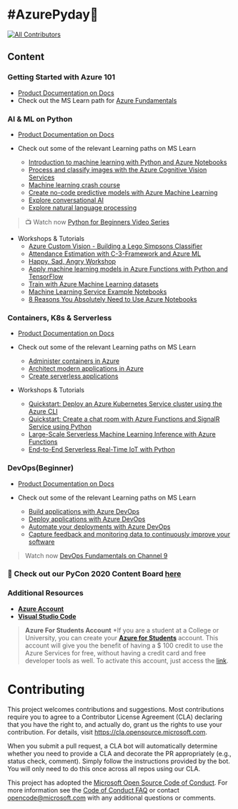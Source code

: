 # #AzurePyday🐍
<!-- ALL-CONTRIBUTORS-BADGE:START - Do not remove or modify this section -->

[![All Contributors](https://img.shields.io/badge/all_contributors-2-orange.svg?style=flat-square)](#contributors-)

<!-- ALL-CONTRIBUTORS-BADGE:END -->


## Content
### Getting Started with Azure 101

- [Product Documentation on Docs](https://docs.microsoft.com/en-in/azure/guides/developer/azure-developer-guide?wt.mc_id=AID3011242_QSG_EML_426724)
- Check out the MS Learn path for [Azure Fundamentals](https://docs.microsoft.com/en-us/learn/paths/azure-fundamentals/?wt.mc_id=AID3011242_QSG_EML_426725)

### AI &amp; ML on Python

- [Product Documentation on Docs](https://docs.microsoft.com/en-in/azure/?product=ai-machine-learning&amp;wt.mc_id=AID3011242_QSG_EML_426726)


- Check out some of the relevant Learning paths on MS Learn
  - [Introduction to machine learning with Python and Azure Notebooks](https://docs.microsoft.com/en-us/learn/paths/intro-to-ml-with-python/?wt.mc_id=AID3011242_QSG_EML_426727)
  - [Process and classify images with the Azure Cognitive Vision Services](https://docs.microsoft.com/en-us/learn/paths/classify-images-with-vision-services/?wt.mc_id=AID3011242_QSG_EML_426728)
  - [Machine learning crash course](https://docs.microsoft.com/en-us/learn/paths/ml-crash-course/?wt.mc_id=AID3011242_QSG_EML_426729)
  - [Create no-code predictive models with Azure Machine Learning](https://docs.microsoft.com/en-us/learn/paths/create-no-code-predictive-models-azure-machine-learning/?wt.mc_id=AID3011242_QSG_EML_426730)
  - [Explore conversational AI](https://docs.microsoft.com/en-us/learn/paths/explore-conversational-ai/?wt.mc_id=AID3011242_QSG_EML_426731)
  - [Explore natural language processing](https://docs.microsoft.com/en-us/learn/paths/explore-natural-language-processing/?wt.mc_id=AID3011242_QSG_EML_426732)


> 📺 Watch now [Python for Beginners Video Series](https://www.youtube.com/playlist?list=PLlrxD0HtieHhS8VzuMCfQD4uJ9yne1mE6) 


- Workshops & Tutorials
  - [Azure Custom Vision - Building a Lego Simpsons Classifier](https://www.youtube.com/watch?v=znwf1p1f2Lg)
  - [Attendance Estimation with C-3-Framework and Azure ML](https://towardsdatascience.com/attendance-estimation-with-azure-ml-e6678f8a44ed)
  - [Happy, Sad, Angry Workshop](https://github.com/jimbobbennett/HappySadAngryWorkshop)
  - [Apply machine learning models in Azure Functions with Python and TensorFlow](https://docs.microsoft.com/en-us/azure/azure-functions/functions-machine-learning-tensorflow?tabs=bash)
  - [Train with Azure Machine Learning datasets](https://github.com/Azure/MachineLearningNotebooks/blob/master/how-to-use-azureml/work-with-data/datasets-tutorial/train-with-datasets/train-with-datasets.ipynb)
  - [Machine Learning Service Example Notebooks](https://github.com/Azure/MachineLearningNotebooks/)
  - [8 Reasons You Absolutely Need to Use Azure Notebooks](https://dev.to/shwars/8-reasons-you-absolutely-need-to-use-azure-notebooks-3512)

### Containers, K8s &amp; Serverless

- [Product Documentation on Docs](https://docs.microsoft.com/en-in/azure/?product=containers&amp;wt.mc_id=AID3011242_QSG_EML_426733)


- Check out some of the relevant Learning paths on MS Learn
  - [Administer containers in Azure](https://docs.microsoft.com/en-us/learn/paths/administer-containers-in-azure/?wt.mc_id=AID3011242_QSG_EML_426734)
  - [Architect modern applications in Azure](https://docs.microsoft.com/en-us/learn/paths/architect-modern-apps/?wt.mc_id=AID3011242_QSG_EML_426735)
  - [Create serverless applications](https://docs.microsoft.com/en-us/learn/paths/create-serverless-applications/?wt.mc_id=AID3011242_QSG_EML_426736)

- Workshops & Tutorials
  - [Quickstart: Deploy an Azure Kubernetes Service cluster using the Azure CLI](https://docs.microsoft.com/en-us/azure/aks/kubernetes-walkthrough)
  - [Quickstart: Create a chat room with Azure Functions and SignalR Service using Python](https://docs.microsoft.com/en-us/azure/azure-signalr/signalr-quickstart-azure-functions-python)
  - [Large-Scale Serverless Machine Learning Inference with Azure Functions](https://dev.to/azure/large-scale-serverless-machine-learning-inference-with-azure-functions-4mb7)
  - [End-to-End Serverless Real-Time IoT with Python](https://dev.to/azure/end-to-end-serverless-real-time-iot-with-python-4i2b)

### DevOps(Beginner)

- [Product Documentation on Docs](https://docs.microsoft.com/en-in/azure/?product=devops&amp;wt.mc_id=AID3011242_QSG_EML_426737)


- Check out some of the relevant Learning paths on MS Learn
  - [Build applications with Azure DevOps](https://docs.microsoft.com/en-us/learn/paths/build-applications-with-azure-devops/?wt.mc_id=AID3011242_QSG_EML_426738)
  - [Deploy applications with Azure DevOps](https://docs.microsoft.com/en-us/learn/paths/deploy-applications-with-azure-devops/?wt.mc_id=AID3011242_QSG_EML_426739)
  - [Automate your deployments with Azure DevOps](https://docs.microsoft.com/en-us/learn/paths/automate-deployments-azure-devops/?wt.mc_id=AID3011242_QSG_EML_426740)
  - [Capture feedback and monitoring data to continuously improve your software](https://docs.microsoft.com/en-us/learn/paths/capture-feedback-monitoring/?wt.mc_id=AID3011242_QSG_EML_426741)

> Watch now [DevOps Fundamentals on Channel 9](https://channel9.msdn.com/Series/DevOps-Fundamentals)

### 📂 Check out our PyCon 2020 Content Board [here](https://boards.microsoft.com/public/prism/104927?token=688e234500&ocid=AID3006292)

### Additional Resources

- **[Azure Account](https://azure.microsoft.com/?WT.mc_id=-github-arsaha)**
- **[Visual Studio Code](https://code.visualstudio.com/)**

> **Azure For Students Account**
*If you are a student at a College or University, you can create your **[Azure for Students](https://azure.microsoft.com/free/students/?WT.mc_id=-github-arsaha)** account. This account will give you the benefit of having a \$ 100 credit to use the Azure Services for free, without having a credit card and free developer tools as well. To activate this account, just access the [link](https://azure.microsoft.com/free/students/?WT.mc_id=-github-arsaha).


# Contributing

This project welcomes contributions and suggestions.  Most contributions require you to agree to a
Contributor License Agreement (CLA) declaring that you have the right to, and actually do, grant us
the rights to use your contribution. For details, visit https://cla.opensource.microsoft.com.

When you submit a pull request, a CLA bot will automatically determine whether you need to provide
a CLA and decorate the PR appropriately (e.g., status check, comment). Simply follow the instructions
provided by the bot. You will only need to do this once across all repos using our CLA.

This project has adopted the [Microsoft Open Source Code of Conduct](https://opensource.microsoft.com/codeofconduct/).
For more information see the [Code of Conduct FAQ](https://opensource.microsoft.com/codeofconduct/faq/) or
contact [opencode@microsoft.com](mailto:opencode@microsoft.com) with any additional questions or comments.
